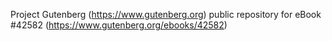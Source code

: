 Project Gutenberg (https://www.gutenberg.org) public repository for eBook #42582 (https://www.gutenberg.org/ebooks/42582)
